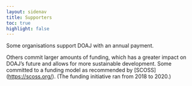 ```yaml
---
layout: sidenav
title: Supporters
toc: true
highlight: false
---
```


Some organisations support DOAJ with an annual payment.

Others commit larger amounts of funding, which has a greater impact on DOAJ’s future and allows for more sustainable development. Some committed to a funding model as recommended by [SCOSS] (https://scoss.org/). (The funding initiative ran from 2018 to 2020.)

